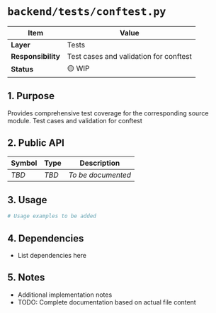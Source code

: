 # `backend/tests/conftest.py`

| Item               | Value                                                              |
| ------------------ | ------------------------------------------------------------------ |
| **Layer**          | Tests                                                           |
| **Responsibility** | Test cases and validation for conftest                                                   |
| **Status**         | 🟡 WIP                                                            |

## 1. Purpose

Provides comprehensive test coverage for the corresponding source module. Test cases and validation for conftest

## 2. Public API

| Symbol       | Type     | Description            |
| ------------ | -------- | ---------------------- |
| *TBD*        | *TBD*    | *To be documented*     |

## 3. Usage

```python
# Usage examples to be added
```

## 4. Dependencies

- List dependencies here

## 5. Notes

- Additional implementation notes
- TODO: Complete documentation based on actual file content
